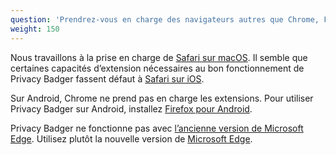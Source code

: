 ```yaml
---
question: 'Prendrez-vous en charge des navigateurs autres que Chrome, Firefox, Edge et Opera ?'
weight: 150
---
```


Nous travaillons à la prise en charge de [Safari sur macOS](https://github.com/EFForg/privacybadger/issues/549#issuecomment-1209648999). Il semble que certaines capacités d’extension nécessaires au bon fonctionnement de Privacy Badger fassent défaut à [Safari sur iOS](https://github.com/EFForg/privacybadger/issues/549#issuecomment-744583479).

Sur Android, Chrome ne prend pas en charge les extensions. Pour utiliser Privacy Badger sur Android, installez [Firefox pour Android](https://play.google.com/store/apps/details?id=org.mozilla.firefox).

Privacy Badger ne fonctionne pas avec [l’ancienne version de Microsoft Edge](https://support.microsoft.com/fr-fr/microsoft-edge/qu-est-ce-que-l-ancienne-version-microsoft-edge-3e779e55-4c55-08e6-ecc8-2333768c0fb0). Utilisez plutôt la nouvelle version de [Microsoft Edge](https://www.microsoft.com/fr-fr/edge).
